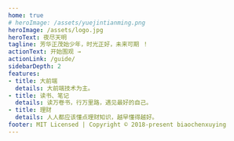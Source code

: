 ```yaml
---
home: true
# heroImage: /assets/yuejintianming.png
heroImage: /assets/logo.jpg
heroText: 夜尽天明
tagline: 芳华正茂始少年，时光正好，未来可期 ！
actionText: 开始围观 →
actionLink: /guide/
sidebarDepth: 2
features:
- title: 大前端
  details: 大前端技术为主。
- title: 读书、笔记
  details: 读万卷书，行万里路，遇见最好的自己。
- title: 理财
  details: 人人都应该懂点理财知识，越早懂得越好。
footer: MIT Licensed | Copyright © 2018-present biaochenxuying
---
```

